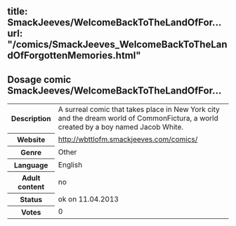 title: SmackJeeves/WelcomeBackToTheLandOfFor...
url: "/comics/SmackJeeves_WelcomeBackToTheLandOfForgottenMemories.html"
---
Dosage comic SmackJeeves/WelcomeBackToTheLandOfFor...
-----------------------------------------

<table class="comicinfo">
<tr>
<th>Description</th><td>A surreal comic that takes place in New York city and the dream world of CommonFictura, a world created by a boy named Jacob White.</td>
</tr>
<tr>
<th>Website</th><td><a href="http://wbttlofm.smackjeeves.com/comics/">http://wbttlofm.smackjeeves.com/comics/</a></td>
</tr>
<tr>
<th>Genre</th><td>Other</td>
</tr>
<tr>
<th>Language</th><td>English</td>
</tr>
<tr>
<th>Adult content</th><td>no</td>
</tr>
<tr>
<th>Status</th><td>ok on 11.04.2013</td>
</tr>
<tr>
<th>Votes</th><td>0</div></td>
</tr>
</table>
